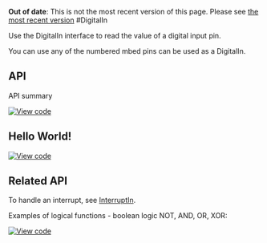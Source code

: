 <span class="warnings">**Out of date**: This is not the most recent version of this page. Please see [the most recent version](https://os.mbed.com/docs/latest/reference/digitalin.html)</span>
#DigitalIn

Use the DigitalIn interface to read the value of a digital input pin.

You can use any of the numbered mbed pins can be used as a DigitalIn. 


## API

API summary

[![View code](https://www.mbed.com/embed/?type=library)](https://docs.mbed.com/docs/mbed-os-api/en/mbed-os-5.3/api/classmbed_1_1DigitalIn.html)

## Hello World!

[![View code](https://www.mbed.com/embed/?url=https://developer.mbed.org/teams/mbed_example/code/DigitalIn_HelloWorld/)](https://developer.mbed.org/teams/mbed_example/code/DigitalIn_HelloWorld/file/954ac88dda04/main.cpp) 

## Related API

To handle an interrupt, see [InterruptIn](InterruptIn.md).

Examples of logical functions - boolean logic NOT, AND, OR, XOR:

[![View code](https://www.mbed.com/embed/?url=https://developer.mbed.org/teams/mbed_example/code/DigitalIn_ex_1/)](https://developer.mbed.org/teams/mbed_example/code/DigitalIn_ex_1/file/10c4d3aa026e/main.cpp)
